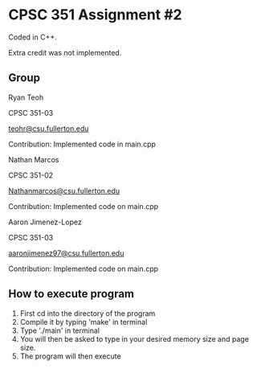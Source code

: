 # CPSC 351 Assignment #2

Coded in C++.

Extra credit was not implemented.

## Group

Ryan Teoh

CPSC 351-03

teohr@csu.fullerton.edu

Contribution: Implemented code in main.cpp



Nathan Marcos

CPSC 351-02

Nathanmarcos@csu.fullerton.edu

Contribution: Implemented code on main.cpp


Aaron Jimenez-Lopez

CPSC 351-03

aaronjimenez97@csu.fullerton.edu

Contribution: Implemented code on main.cpp

## How to execute program

1. First cd into the directory of the program
2. Compile it by typing 'make' in terminal
3. Type './main' in terminal
4. You will then be asked to type in your desired memory size and page size. 
5. The program will then execute


